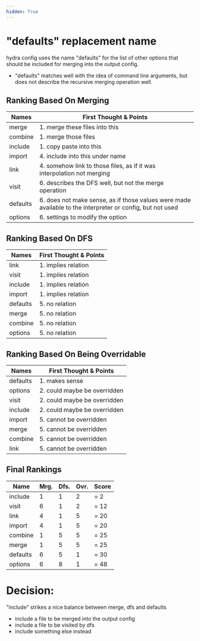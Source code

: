 ```yaml
---
hidden: True
---
```



# "defaults" replacement name

hydra config uses the name "defaults" for the list of other
options that should be included for merging into the output config.

- "defaults" matches well with the idea of command line arguments, but does
  not describe the recursive merging operation well.

## Ranking Based On Merging

| Names    | First Thought & Points |
| -------- | ---------------------- |
| merge    | 1. merge these files into this
| combine  | 1. merge those files
| include  | 1. copy paste into this
| import   | 4. include into this under name
| link     | 4. somehow link to those files, as if it was interpolation not merging
| visit    | 6. describes the DFS well, but not the merge operation
| defaults | 6. does not make sense, as if those values were made available to the interpreter or config, but not used
| options  | 6. settings to modify the option

## Ranking Based On DFS

| Names    | First Thought & Points |
| -------- | ---------------------- |
| link     | 1. implies relation
| visit    | 1. implies relation
| include  | 1. implies relation
| import   | 1. implies relation
| defaults | 5. no relation
| merge    | 5. no relation
| combine  | 5. no relation
| options  | 5. no relation

## Ranking Based On Being Overridable

| Names    | First Thought & Points |
| -------- | ---------------------- |
| defaults | 1. makes sense
| options  | 2. could maybe be overridden
| visit    | 2. could maybe be overridden
| include  | 2. could maybe be overridden
| import   | 5. cannot be overridden
| merge    | 5. cannot be overridden
| combine  | 5. cannot be overridden
| link     | 5. cannot be overridden

## Final Rankings

| Name     | Mrg. | Dfs. | Ovr. | Score |
| -------- | ---- | ---- | ---- | ----- |
| include  | 1    | 1    | 2    | = 2
| visit    | 6    | 1    | 2    | = 12
| link     | 4    | 1    | 5    | = 20
| import   | 4    | 1    | 5    | = 20
| combine  | 1    | 5    | 5    | = 25
| merge    | 1    | 5    | 5    | = 25
| defaults | 6    | 5    | 1    | = 30
| options  | 6    | 8    | 1    | = 48

# Decision:

"include" strikes a nice balance between merge, dfs and defaults
- include a file to be merged into the output config
- include a file to be visited by dfs
- include something else instead
